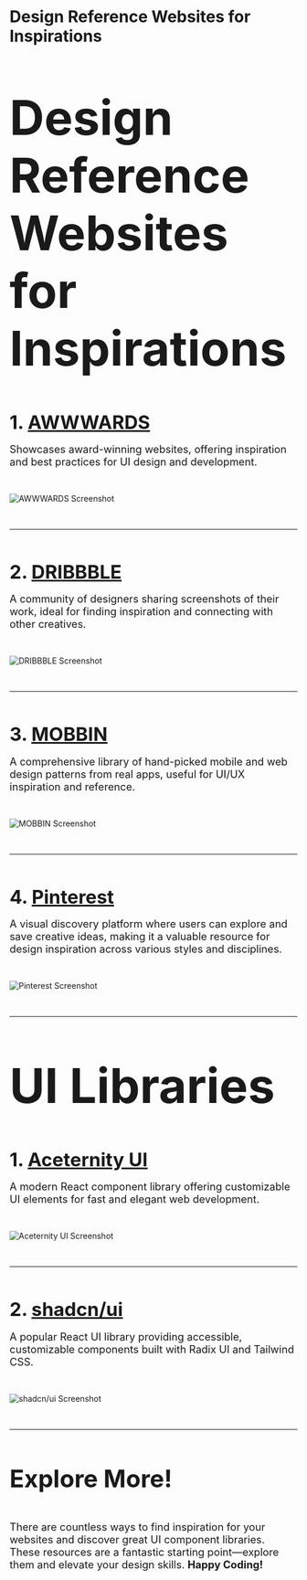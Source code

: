 # **Design Reference Websites for Inspirations**

&nbsp;

# <span style="font-size:3em; font-weight:bold;">Design Reference Websites for Inspirations</span>

&nbsp;

### <span style="font-size:2em; font-weight:bold;">1. <a href="https://www.awwwards.com/">AWWWARDS</a></span>

<span style="font-size:1.3em;">
Showcases award-winning websites, offering inspiration and best practices for UI design and development.
</span>

&nbsp;

![AWWWARDS Screenshot]({B7F54461-0180-4EAE-94DD-BC56D4C05F96}.png)

&nbsp;

---

&nbsp;

### <span style="font-size:2em; font-weight:bold;">2. <a href="https://dribbble.com/">DRIBBBLE</a></span>

<span style="font-size:1.3em;">
A community of designers sharing screenshots of their work, ideal for finding inspiration and connecting with other creatives.
</span>

&nbsp;

![DRIBBBLE Screenshot](./{E539A363-EF67-4E74-8EC7-F83972017DD7}.png)

&nbsp;

---

&nbsp;

### <span style="font-size:2em; font-weight:bold;">3. <a href="https://mobbin.com/">MOBBIN</a></span>

<span style="font-size:1.3em;">
A comprehensive library of hand-picked mobile and web design patterns from real apps, useful for UI/UX inspiration and reference.
</span>

&nbsp;

![MOBBIN Screenshot]({D63FCEC9-8321-4A82-8C09-09219ED47B32}.png)

&nbsp;

---

&nbsp;

### <span style="font-size:2em; font-weight:bold;">4. <a href="https://www.pinterest.com/">Pinterest</a></span>

<span style="font-size:1.3em;">
A visual discovery platform where users can explore and save creative ideas, making it a valuable resource for design inspiration across various styles and disciplines.
</span>

&nbsp;

![Pinterest Screenshot]({19257018-05A9-4F72-98A2-ED4A591B2E94}.png)

&nbsp;

---

&nbsp;

# <span style="font-size:3em; font-weight:bold;">UI Libraries</span>

&nbsp;

### <span style="font-size:2em; font-weight:bold;">1. <a href="https://ui.aceternity.com">Aceternity UI</a></span>

<span style="font-size:1.3em;">
A modern React component library offering customizable UI elements for fast and elegant web development.
</span>

&nbsp;

![Aceternity UI Screenshot]({9B861E21-30DA-43EB-B22D-8DE17D98D1B6}.png)

&nbsp;

---

&nbsp;

### <span style="font-size:2em; font-weight:bold;">2. <a href="https://ui.shadcn.com/">shadcn/ui</a></span>

<span style="font-size:1.3em;">
A popular React UI library providing accessible, customizable components built with Radix UI and Tailwind CSS.
</span>

&nbsp;

![shadcn/ui Screenshot]({8FCFFBA1-417F-4D03-BA07-AEC322CF6789}.png)

&nbsp;

---

&nbsp;

## <span style="font-size:2em; font-weight:bold;">Explore More!</span>

&nbsp;

<span style="font-size:1.3em;">
There are countless ways to find inspiration for your websites and discover great UI component libraries. These resources are a fantastic starting point—explore them and elevate your design skills. <strong>Happy Coding!</strong>
</span>

&nbsp;
